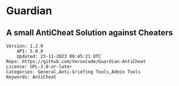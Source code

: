 # Guardian
## A small AntiCheat Solution against Cheaters
```properties
Version: 1.2.0
    API: 5.0.0
    Updated: 23-11-2023 00:45:21 UTC
Repo: https://github.com/VeroxCode/Guardian-AntiCheat
License: GPL-3.0-or-later
Categories: General,Anti-Griefing Tools,Admin Tools
Keywords: AntiCheat
```